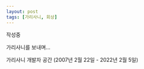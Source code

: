 ```yaml
---
layout: post
tags: [가리사니, 회상]
---
```



작성중

가리사니를 보내며...

가리사니 개발자 공간 (2007년 2월 22일 - 2022년 2월 5일)
